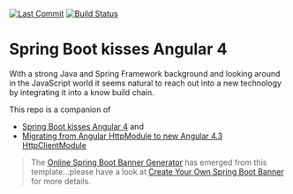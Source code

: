 [![Last Commit](https://img.shields.io/github/last-commit/datenkollektiv/spring-boot-kisses-angular?style=flat)](https://github.com/datenkollektiv/spring-boot-kisses-angular/commits/)
[![Build Status](https://circleci.com/gh/datenkollektiv/spring-boot-kisses-angular.svg?style=shield)](https://circleci.com/gh/datenkollektiv/spring-boot-kisses-angular)

# Spring Boot kisses Angular 4

With a strong Java and Spring Framework background and looking around in the JavaScript world it seems natural to reach out into a new technology by integrating it into a know build chain.

This repo is a companion of
* [Spring Boot kisses Angular 4](https://devops.datenkollektiv.de/spring-boot-kisses-angular-4.html) and
* [Migrating from Angular HttpModule to new Angular 4.3 HttpClientModule](https://devops.datenkollektiv.de/migrating-from-angular-httpmodule-to-new-angular-43-httpclientmodule.html)

> The [Online Spring Boot Banner Generator](https://devops.datenkollektiv.de/banner.txt/index.html) has emerged from this template...please have a look at [Create Your Own Spring Boot Banner](https://devops.datenkollektiv.de/create-your-own-spring-boot-banner.html) for more details.
